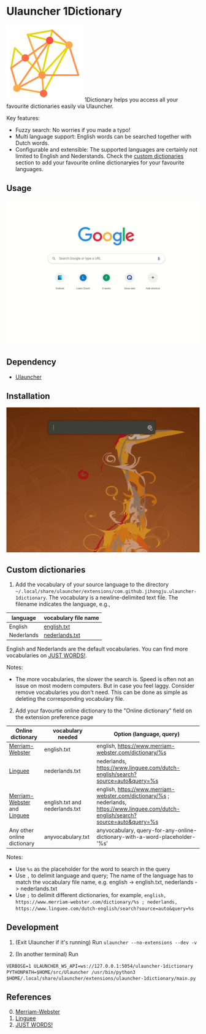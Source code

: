 # Ulauncher 1Dictionary

![logo](images/icon.png) 1Dictionary helps you access all your favourite dictionaries easily via Ulauncher. 


Key features:

- Fuzzy search: No worries if you made a typo!
- Multi language support: English words can be searched together with Dutch words.
- Configurable and extensible: The supported languages are certainly not limited to English and Nederstands. Check the [custom dictionaries](https://github.com/JihongJu/ulauncher-1dictionary#custom-dictionaries) section to add your favourite online dictionar~~y~~ies for your favourite languages.


## Usage

![demo](ulauncher-1dictionary.gif)


## Dependency

- [Ulauncher](https://ulauncher.io/)

## Installation

![installation](installation.gif)



## Custom dictionaries

1. Add the vocabulary of your source language to the directory `~/.local/share/ulauncher/extensions/com.github.jihongju.ulauncher-1dictionary`. The vocabulary is a newline-delimited text file. The filename indicates the language, e.g.,

language | vocabulary file name
--- | ---
English | [english.txt](https://github.com/JihongJu/ulauncher-1dictionary/blob/master/english.txt)
Nederlands | [nederlands.txt](https://github.com/JihongJu/ulauncher-1dictionary/blob/master/english.txt)

English and Nederlands are the default vocabularies. You can find more vocabularies on [JUST WORDS!](http://www.gwicks.net/dictionaries.htm).


Notes:

- The more vocabularies, the slower the search is. Speed is often not an issue on most modern computers. But in case you feel laggy. Consider remove vocabularies you don't need. This can be done as simple as deleting the corresponding vocabulary file.



2. Add your favourtie online dictionary to the "Online dictionary" field on the  extension preference page 

Online dictionary | vocabulary needed  |  Option (language, query) 
--- | --- | --- 
[Merriam-Webster](https://www.merriam-webster.com/) | english.txt | english, https://www.merriam-webster.com/dictionary/%s
[Linguee](https://www.linguee.com/)                 | nederlands.txt | nederlands, https://www.linguee.com/dutch-english/search?source=auto&query=%s
 [Merriam-Webster](https://www.merriam-webster.com/) and [Linguee](https://www.linguee.com/) | english.txt and nederlands.txt | english, https://www.merriam-webster.com/dictionary/%s ; nederlands, https://www.linguee.com/dutch-english/search?source=auto&query=%s
Any other online dictionary | anyvocabulary.txt | anyvocabulary, query-for-any-online-dictionary-with-a-word-placeholder-'%s'

Notes:

- Use `%s` as the placeholder for the word to search in the query
- Use `,` to delimit language and query; The name of the language has to match the vocabulary file name, e.g. english -> english.txt, nederlands -> nederlands.txt
- Use `;` to delimit different dictionaries, for example, `english, https://www.merriam-webster.com/dictionary/%s ; nederlands, https://www.linguee.com/dutch-english/search?source=auto&query=%s`


## Development
1. (Exit Ulauncher if it's running) Run
```ulauncher --no-extensions --dev -v```

2. (In another terminal) Run
```
VERBOSE=1 ULAUNCHER_WS_API=ws://127.0.0.1:5054/ulauncher-1dictionary PYTHONPATH=$HOME/src/Ulauncher /usr/bin/python3 $HOME/.local/share/ulauncher/extensions/ulauncher-1dictionary/main.py
```


## References

0. [Merriam-Webster](https://www.merriam-webster.com/) 
1. [Linguee](https://www.linguee.nl/)
2. [JUST WORDS!](http://www.gwicks.net/dictionaries.htm)


